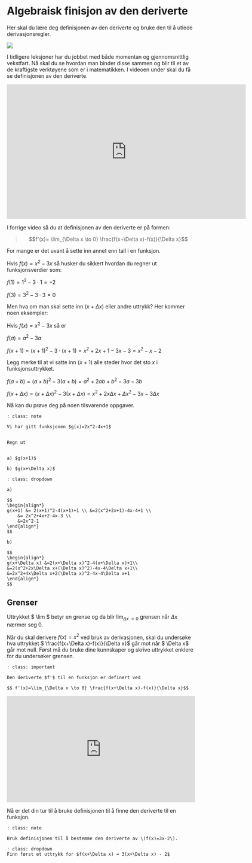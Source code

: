 # Algebraisk finisjon av den deriverte


Her skal du lære deg definisjonen av den deriverte og bruke den til å utlede derivasjonsregler.

![](/bilder/defderiverte.jpg)

I tidligere leksjoner har du jobbet med både momentan og gjennomsnittlig vekstfart. Nå skal du se hvordan man binder disse sammen og blir til et av de kraftigste verktøyene som er i matematikken. I videoen under skal du få se definisjonen av den deriverte.

<iframe src="https://players.brightcove.net/4806596774001/BkLm8fT_default/index.html?videoId=6091703611001" height="360" width="640" allowfullscreen="" frameborder="0"></iframe>

I forrige video så du at definisjonen av den deriverte er på formen:

>
>$$f'(x)= \lim_{\Delta x \to 0} \frac{f(x+\Delta x)-f(x)}{\Delta x}$$
>

For mange er det uvant å sette inn annet enn tall i en funksjon.

Hvis $f(x)=x^2-3x$ så husker du sikkert hvordan du regner ut funksjonsverdier som:

$f(1)=1^2-3\cdot 1=-2$

 $f(3)=3^2-3\cdot 3=0$

Men hva om man skal sette inn $(x+\Delta x)$ eller andre uttrykk? Her kommer noen eksempler:

Hvis $f(x)=x^2-3x$ så er

$f(a)=a^2-3a$

$f(x+1)=(x+1)^2-3\cdot(x+1)=x^2+2x+1-3x-3=x^2-x-2$

Legg merke til at vi satte inn $(x+1)$ alle steder hvor det sto $x$ i funksjonsuttrykket.

$f(a+b)=(a+b)^2-3(a+b)=a^2+2ab+b^2-3a-3b$

$f(x+\Delta x)=(x+\Delta x)^2-3(x+\Delta x)=x^2+2x\Delta x+\Delta x^2-3x-3\Delta x$

Nå kan du prøve deg på noen tilsvarende oppgaver.

```{admonition} Oppgave 1
: class: note

Vi har gitt funksjonen $g(x)=2x^2-4x+1$


Regn ut


a) $g(x+1)$

b) $g(x+\Delta x)$
```

```{admonition} Løsning
: class: dropdown

a) 

$$
\begin{align*}
g(x+1) &= 2(x+1)^2-4(x+1)+1 \\ &=2(x^2+2x+1)-4x-4+1 \\ 
    &= 2x^2+4x+2-4x-3 \\
    &=2x^2-1
\end{align*}
$$

b) 

$$
\begin{align*}
g(x+\Delta x) &=2(x+\Delta x)^2-4(x+\Delta x)+1\\
&=2(x^2+2x\Delta x+(\Delta x)^2)-4x-4\Delta x+1\\
&=2x^2+4x\Delta x+2(\Delta x)^2-4x-4\Delta x+1
\end{align*}
$$

```


## Grenser

Uttrykket $ \lim $ betyr en grense og da blir $\displaystyle{ \lim_{\Delta x \to 0} }$ grensen når $\Delta x$ nærmer seg $0$.

Når du skal derivere $f(x)=x^2$ ved bruk av derivasjonen, skal du undersøke hva uttrykket $ \frac{f(x+\Delta x)-f(x)}{\Delta x}$ går mot når $ \Delta x$ går mot null. Først må du bruke dine kunnskaper og skrive uttrykket enklere for du undersøker grensen. 

```{admonition} Den deriverte
: class: important

Den deriverte $f'$ til en funksjon er definert ved 

$$ f'(x)=\lim_{\Delta x \to 0} \frac{f(x+\Delta x)-f(x)}{\Delta x}$$

```

<div style="padding:56.25% 0 0 0;position:relative;"><iframe src="https://player.vimeo.com/video/299173872?h=660cc20fe2&title=0&byline=0&portrait=0" style="position:absolute;top:0;left:0;width:100%;height:100%;" frameborder="0" allow="autoplay; fullscreen; picture-in-picture" allowfullscreen></iframe></div><script src="https://player.vimeo.com/api/player.js"></script>


Nå er det din tur til å bruke definisjonen til å finne den deriverte til en funksjon.

```{admonition} Oppgave 2
: class: note

Bruk definisjonen til å bestemme den deriverte av \(f(x)=3x-2\).
```

```{admonition} Tips 1 
: class: dropdown
Finn først et uttrykk for $f(x+\Delta x) = 3(x+\Delta x) - 2$

```


